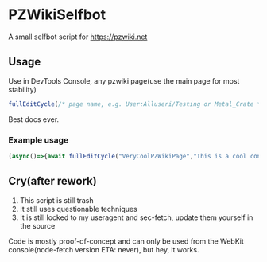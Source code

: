 # PZWikiSelfbot
A small selfbot script for https://pzwiki.net

## Usage
Use in DevTools Console, any pzwiki page(use the main page for most stability)
```js
fullEditCycle(/* page name, e.g. User:Alluseri/Testing or Metal_Crate */, /* full article body */, /* summary, leave "" for empty summary */, /* delay for legitimateness */)
```
Best docs ever.
### Example usage
```js
(async()=>{await fullEditCycle("VeryCoolPZWikiPage","This is a cool contribution!","This is a cool summary!",4444)}
```
## Cry(after rework)
1. This script is still trash
2. It still uses questionable techniques
3. It is still locked to my useragent and sec-fetch, update them yourself in the source

Code is mostly proof-of-concept and can only be used from the WebKit console(node-fetch version ETA: never), but hey, it works.
